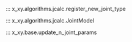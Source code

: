 ::: x_xy.algorithms.jcalc.register_new_joint_type

::: x_xy.algorithms.jcalc.JointModel

::: x_xy.base.update_n_joint_params